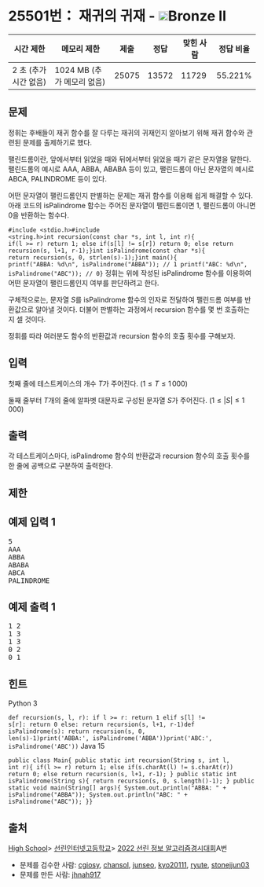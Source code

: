 # 25501번： 재귀의 귀재 - <img src="https://static.solved.ac/tier_small/4.svg" style="height:20px" />Bronze II


| 시간 제한 | 메모리 제한 | 제출 | 정답 | 맞힌 사람 | 정답 비율 |
| --- | --- | --- | --- | --- | --- |
| 2 초 (추가 시간 없음) | 1024 MB (추가 메모리 없음) | 25075 | 13572 | 11729 | 55.221% |


## 문제


정휘는 후배들이 재귀 함수를 잘 다루는 재귀의 귀재인지 알아보기 위해 재귀 함수와 관련된 문제를 출제하기로 했다.

팰린드롬이란, 앞에서부터 읽었을 때와 뒤에서부터 읽었을 때가 같은 문자열을 말한다. 팰린드롬의 예시로 AAA, ABBA, ABABA 등이 있고, 팰린드롬이 아닌 문자열의 예시로 ABCA, PALINDROME 등이 있다.

어떤 문자열이 팰린드롬인지 판별하는 문제는 재귀 함수를 이용해 쉽게 해결할 수 있다. 아래 코드의 isPalindrome 함수는 주어진 문자열이 팰린드롬이면 1, 팰린드롬이 아니면 0을 반환하는 함수다.

<code>#include <stdio.h>#include <string.h></code><code>int recursion(const char *s, int l, int r){    if(l >= r) return 1;    else if(s[l] != s[r]) return 0;    else return recursion(s, l+1, r-1);}</code><code>int isPalindrome(const char *s){    return recursion(s, 0, strlen(s)-1);}</code><code>int main(){    printf("ABBA: %d\n", isPalindrome("ABBA")); // 1    printf("ABC: %d\n", isPalindrome("ABC"));   // 0}</code>
정휘는 위에 작성된 isPalindrome 함수를 이용하여 어떤 문자열이 팰린드롬인지 여부를 판단하려고 한다.

구체적으로는, 문자열 $S$를 isPalindrome 함수의 인자로 전달하여 팰린드롬 여부를 반환값으로 알아낼 것이다. 더불어 판별하는 과정에서 recursion 함수를 몇 번 호출하는지 셀 것이다.

정휘를 따라 여러분도 함수의 반환값과 recursion 함수의 호출 횟수를 구해보자.




## 입력


첫째 줄에 테스트케이스의 개수 $T$가 주어진다. ($1\leq T\leq 1\,000$)

둘째 줄부터 $T$개의 줄에 알파벳 대문자로 구성된 문자열 $S$가 주어진다. ($1\leq\vert S\vert\leq 1\,000$)




## 출력


각 테스트케이스마다, isPalindrome 함수의 반환값과 recursion 함수의 호출 횟수를 한 줄에 공백으로 구분하여 출력한다.




## 제한




## 예제 입력 1


<pre>5
AAA
ABBA
ABABA
ABCA
PALINDROME
</pre>


## 예제 출력 1


<pre>1 2
1 3
1 3
0 2
0 1
</pre>




## 힌트


Python 3

<code>def recursion(s, l, r):    if l >= r: return 1    elif s[l] != s[r]: return 0    else: return recursion(s, l+1, r-1)</code><code>def isPalindrome(s):    return recursion(s, 0, len(s)-1)</code><code>print('ABBA:', isPalindrome('ABBA'))print('ABC:', isPalindrome('ABC'))</code>
Java 15

<code>public class Main{    public static int recursion(String s, int l, int r){        if(l >= r) return 1;        else if(s.charAt(l) != s.charAt(r)) return 0;        else return recursion(s, l+1, r-1);    }    public static int isPalindrome(String s){        return recursion(s, 0, s.length()-1);    }    public static void main(String[] args){        System.out.println("ABBA: " + isPalindrome("ABBA"));        System.out.println("ABC: " + isPalindrome("ABC"));    }}</code>




## 출처


[High School](/category/97)> [선린인터넷고등학교](/category/394)> [2022 선린 정보 알고리즘경시대회](/category/detail/3176)A번
- 문제를 검수한 사람: [cgiosy](/user/cgiosy), [chansol](/user/chansol), [junseo](/user/junseo), [kyo20111](/user/kyo20111), [ryute](/user/ryute), [stonejjun03](/user/stonejjun03)
- 문제를 만든 사람: [jhnah917](/user/jhnah917)




